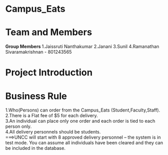 # Campus_Eats

# Team and Members
<b> Group Members </b>
1.Jaissruti Nanthakumar
2.Janani
3.Sunil
4.Ramanathan Sivaramakrishnan - 801243565

# Project Introduction









# Business Rule 
1.Who(Persons) can order from the Campus_Eats (Student,Faculty,Staff).<br />
2.There is a Flat fee of $5 for each delivery.<br />
3.An individual can place only one order and each order is tied to each person only.<br />
4.All delivery personnels  should be students.<br />
===>UNCC will start with 8 approved delivery personnel – the system is in test 
mode.  You can assume all individuals have been cleared and they can be 
included in the database.  






